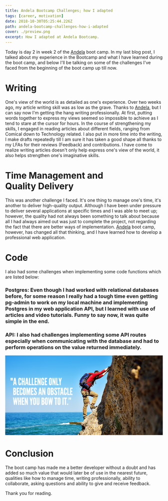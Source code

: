 ```yaml
---
title: Andela Bootcamp Challenges; how I adapted
tags: [career, motivation]
date: 2018-10-30T05:25:44.226Z
path: andela-bootcamp-challenges-how-i-adapted
cover: ./preview.png
excerpt: How I adapted at Andela Bootcamp.
---
```


Today is day 2 in week 2 of the [Andela](https://andela.com/) boot camp. In my last blog post, I talked about my experience in the Bootcamp and what I have learned during the boot camp, and below I'll be talking on some of the challenges I've faced from the beginning of the boot camp up till now.

# Writing
One's view of the world is as detailed as one's experience. Over two weeks ago, my article writing skill was as low as the grave. Thanks to [Andela](https://andela.com/), but I can say now I'm getting the hang writing professionally. At first, putting words together to express my views seemed so impossible to achieve as I tend to stare at the cursor for hours. In the course of strengthening my skills, I engaged in reading articles about different fields, ranging from Comical down to Technology related. I also put in more time into the writing, I make drafts repeatedly till I am sure it has taken a good shape all thanks to my LFAs for their reviews (Feedback) and contributions. I have come to realize writing articles doesn't only help express one's view of the world, it also helps strengthen one's imaginative skills.

# Time Management and Quality Delivery
This was another challenge I faced. It's one thing to manage one's time, it's another to deliver high-quality output. Although I have been under pressure to deliver several applications at specific times and I was able to meet up; however, the quality had not always been something to talk about because all I had always aimed out was just to complete the project, not regarding the fact that there are better ways of implementation. [Andela](https://andela.com/) boot camp, however, has changed all that thinking, and I have learned how to develop a professional web application.

# Code
I also had some challenges when implementing some code functions which are listed below:
### Postgres: Even though I had worked with relational databases before, for some reason I really had a tough time even getting pg-admin to work on my local machine and implementing Postgres in my web application API, but I learned with use of articles and video tutorials. Funny to say now, it was quite simple in the end.

### API: I also had challenges implementing some API routes especially when communicating with the database and had to perform operations on the value returned immediately.

![](./challenge.png)

# Conclusion
The boot camp has made me a better developer without a doubt and has added so much value that would later be of use in the nearest future, qualities like how to manage time, writing professionally, ability to collaborate, asking questions and ability to give and receive feedback.

Thank you for reading.